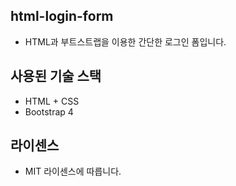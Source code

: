 ## html-login-form
* HTML과 부트스트랩을 이용한 간단한 로그인 폼입니다.

## 사용된 기술 스택
* HTML + CSS
* Bootstrap 4

## 라이센스
* MIT 라이센스에 따릅니다.
